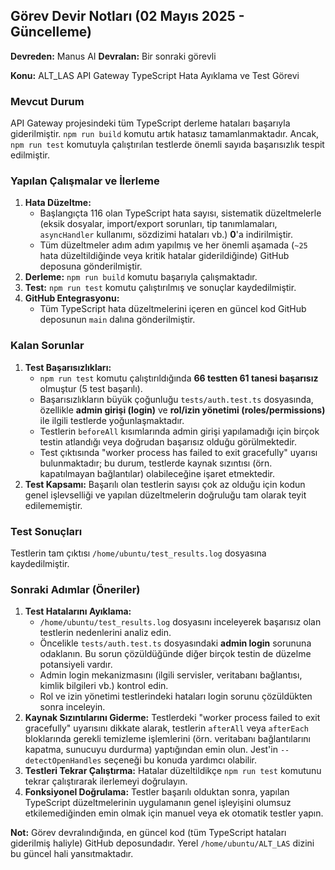 ## Görev Devir Notları (02 Mayıs 2025 - Güncelleme)

**Devreden:** Manus AI
**Devralan:** Bir sonraki görevli

**Konu:** ALT_LAS API Gateway TypeScript Hata Ayıklama ve Test Görevi

### Mevcut Durum

API Gateway projesindeki tüm TypeScript derleme hataları başarıyla giderilmiştir. `npm run build` komutu artık hatasız tamamlanmaktadır. Ancak, `npm run test` komutuyla çalıştırılan testlerde önemli sayıda başarısızlık tespit edilmiştir.

### Yapılan Çalışmalar ve İlerleme

1.  **Hata Düzeltme:**
    *   Başlangıçta 116 olan TypeScript hata sayısı, sistematik düzeltmelerle (eksik dosyalar, import/export sorunları, tip tanımlamaları, `asyncHandler` kullanımı, sözdizimi hataları vb.) **0**'a indirilmiştir.
    *   Tüm düzeltmeler adım adım yapılmış ve her önemli aşamada (`~25` hata düzeltildiğinde veya kritik hatalar giderildiğinde) GitHub deposuna gönderilmiştir.
2.  **Derleme:** `npm run build` komutu başarıyla çalışmaktadır.
3.  **Test:** `npm run test` komutu çalıştırılmış ve sonuçlar kaydedilmiştir.
4.  **GitHub Entegrasyonu:**
    *   Tüm TypeScript hata düzeltmelerini içeren en güncel kod GitHub deposunun `main` dalına gönderilmiştir.

### Kalan Sorunlar

1.  **Test Başarısızlıkları:**
    *   `npm run test` komutu çalıştırıldığında **66 testten 61 tanesi başarısız** olmuştur (5 test başarılı).
    *   Başarısızlıkların büyük çoğunluğu `tests/auth.test.ts` dosyasında, özellikle **admin girişi (login)** ve **rol/izin yönetimi (roles/permissions)** ile ilgili testlerde yoğunlaşmaktadır.
    *   Testlerin `beforeAll` kısımlarında admin girişi yapılamadığı için birçok testin atlandığı veya doğrudan başarısız olduğu görülmektedir.
    *   Test çıktısında "worker process has failed to exit gracefully" uyarısı bulunmaktadır; bu durum, testlerde kaynak sızıntısı (örn. kapatılmayan bağlantılar) olabileceğine işaret etmektedir.
2.  **Test Kapsamı:** Başarılı olan testlerin sayısı çok az olduğu için kodun genel işlevselliği ve yapılan düzeltmelerin doğruluğu tam olarak teyit edilememiştir.

### Test Sonuçları

Testlerin tam çıktısı `/home/ubuntu/test_results.log` dosyasına kaydedilmiştir.

### Sonraki Adımlar (Öneriler)

1.  **Test Hatalarını Ayıklama:**
    *   `/home/ubuntu/test_results.log` dosyasını inceleyerek başarısız olan testlerin nedenlerini analiz edin.
    *   Öncelikle `tests/auth.test.ts` dosyasındaki **admin login** sorununa odaklanın. Bu sorun çözüldüğünde diğer birçok testin de düzelme potansiyeli vardır.
    *   Admin login mekanizmasını (ilgili servisler, veritabanı bağlantısı, kimlik bilgileri vb.) kontrol edin.
    *   Rol ve izin yönetimi testlerindeki hataları login sorunu çözüldükten sonra inceleyin.
2.  **Kaynak Sızıntılarını Giderme:** Testlerdeki "worker process failed to exit gracefully" uyarısını dikkate alarak, testlerin `afterAll` veya `afterEach` bloklarında gerekli temizleme işlemlerini (örn. veritabanı bağlantılarını kapatma, sunucuyu durdurma) yaptığından emin olun. Jest'in `--detectOpenHandles` seçeneği bu konuda yardımcı olabilir.
3.  **Testleri Tekrar Çalıştırma:** Hatalar düzeltildikçe `npm run test` komutunu tekrar çalıştırarak ilerlemeyi doğrulayın.
4.  **Fonksiyonel Doğrulama:** Testler başarılı olduktan sonra, yapılan TypeScript düzeltmelerinin uygulamanın genel işleyişini olumsuz etkilemediğinden emin olmak için manuel veya ek otomatik testler yapın.

**Not:** Görev devralındığında, en güncel kod (tüm TypeScript hataları giderilmiş haliyle) GitHub deposundadır. Yerel `/home/ubuntu/ALT_LAS` dizini bu güncel hali yansıtmaktadır.
